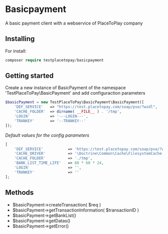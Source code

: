 # Basicpayment
A basic payment client with a webservice of PlaceToPlay company

## Installing
For install:

```php
composer require testplacetopay/basicpayment
```

## Getting started
Create a new instance of BasicPayment of the namespace 'TestPlaceToPay\BasicPayment\' and add configuraction parameters

```php
$basicPayment = new TestPlaceToPay\BasicPayment\BasicPayment([
	'DEF_SERVICE'	=> "https://test.placetopay.com/soap/pse/?wsdl",
	'CACHE_FOLDER'	=> dirname( __FILE__ ) . '/tmp',
	'LOGIN'			=> '---LOGIN---',
	'TRANKEY'		=> '--TRANKEY--'
]);
```

*Default values for the config parameters*
```php
[
	'DEF_SERVICE'			=> 'https://test.placetopay.com/soap/pse/?wsdl',
	'CACHE_DRIVER'			=> '\Doctrine\Common\Cache\FilesystemCache',
	'CACHE_FOLDER'			=> './tmp',
	'BANK_LIST_TIME_LIFE'	=> 60 * 60 * 24,
	'LOGIN'					=> '',
	'TRANKEY'				=> ''
];
```

## Methods
* $basicPayment->createTransaction( $req )
* $basicPayment->getTransactionInformation( $transactionID )
* $basicPayment->getBankList()
* $basicPayment->getDatas()
* $basicPayment->getError()
